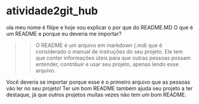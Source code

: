 # atividade2git_hub

ola meu nome é filipe e hoje vou explicar o por que do README.MD
O que é um README e porque eu deveria me importar?
>> O README é um arquivo em markdown (.md) que é considerado o manual de instruções do seu projeto. Ele tem que conter informações úteis para que outras pessoas possam entender, contribuir e usar seu projeto, apenas lendo esse arquivo.

Você deveria se importar porque esse é o primeiro arquivo que as pessoas vão ler no seu projeto! Ter um bom README também ajuda seu projeto a ter destaque, já que outros projetos muitas vezes não tem um bom README.